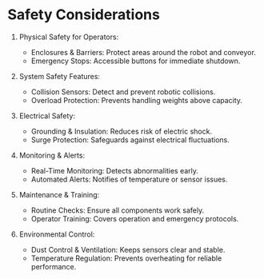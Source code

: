 # Safety Considerations

1. Physical Safety for Operators:

    - Enclosures & Barriers: Protect areas around the robot and conveyor.
    - Emergency Stops: Accessible buttons for immediate shutdown. 

2. System Safety Features:

    - Collision Sensors: Detect and prevent robotic collisions.
    - Overload Protection: Prevents handling weights above capacity.

3. Electrical Safety:

    - Grounding & Insulation: Reduces risk of electric shock.
    - Surge Protection: Safeguards against electrical fluctuations.

4. Monitoring & Alerts:

    - Real-Time Monitoring: Detects abnormalities early.
    - Automated Alerts: Notifies of temperature or sensor issues.

5. Maintenance & Training:

    - Routine Checks: Ensure all components work safely.
    - Operator Training: Covers operation and emergency protocols.

6. Environmental Control:

    - Dust Control & Ventilation: Keeps sensors clear and stable.
    - Temperature Regulation: Prevents overheating for reliable performance.